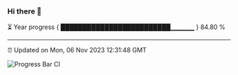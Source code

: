 ### Hi there 👋

⏳ Year progress { █████████████████████████▁▁▁▁▁ } 84.80 %

---

⏰ Updated on Mon, 06 Nov 2023 12:31:48 GMT

![Progress Bar CI](https://github.com/liununu/liununu/workflows/Progress%20Bar%20CI/badge.svg)
